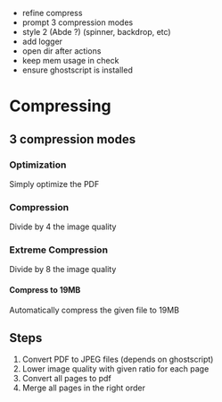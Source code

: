 - refine compress
- prompt 3 compression modes
- style 2 (Abde ?) (spinner, backdrop, etc)
- add logger
- open dir after actions
- keep mem usage in check
- ensure ghostscript is installed

# Compressing
## 3 compression modes
### Optimization
Simply optimize the PDF
### Compression
Divide by 4 the image quality 
### Extreme Compression
Divide by 8 the image quality
#### Compress to 19MB
Automatically compress the given file to 19MB


## Steps
1. Convert PDF to JPEG files (depends on ghostscript)
2. Lower image quality with given ratio for each page
3. Convert all pages to pdf
4. Merge all pages in the right order
